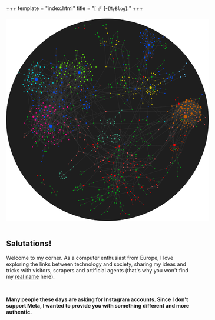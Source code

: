 +++
template = "index.html"
title = "[ ☄️ ]-(`MyBlog`):"
+++




<img src="obsidian_graph.png" alt="That's me" style="width: 55vw; min-width: 550px;">
<br><br>

## **Salutations!** 

Welcome to my corner. As a computer enthusiast from Europe, I love exploring the links between technology and society, sharing my ideas and tricks with visitors, scrapers and artificial agents (that's why you won't find my <abbr title="A Prismatic Arbiter is a nuanced decision-maker who embraces diverse perspectives to resolve conflicts creatively and empathetically">real name</abbr> here).

<br>

<strong>Many people these days are asking for Instagram accounts. Since I don't support Meta, I wanted to provide you with something different and more authentic.
</strong>
<br>
